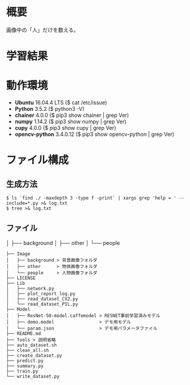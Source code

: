 # 概要

画像中の「人」だけを数える。

# 学習結果

# 動作環境

- **Ubuntu** 16.04.4 LTS ($ cat /etc/issue)
- **Python** 3.5.2 ($ python3 -V)
- **chainer** 4.0.0 ($ pip3 show chainer | grep Ver)
- **numpy** 1.14.2 ($ pip3 show numpy | grep Ver)
- **cupy** 4.0.0 ($ pip3 show cupy | grep Ver)
- **opencv-python** 3.4.0.12 ($ pip3 show opencv-python | grep Ver)

# ファイル構成

## 生成方法

```console
$ ls `find ./ -maxdepth 3 -type f -print` | xargs grep 'help = ' --include=*.py >& log.txt
$ tree >& log.txt
```

## ファイル
│   ├── background
│   ├── other
│   └── people
```console
├── Image
│   ├── background > 背景画像フォルダ
│   ├── other      > 物体画像フォルダ
│   └── people     > 人物画像フォルダ
├── LICENSE
├── Lib
│   ├── network.py
│   ├── plot_report_log.py
│   ├── read_dataset_CV2.py
│   └── read_dataset_PIL.py
├── Model
│   ├── ResNet-50-model.caffemodel > RESNET事前学習済みモデル
│   ├── demo.model                 > デモ用モデル
│   └── param.json                 > デモ用パラメータファイル
├── README.md
├── Tools > 説明省略
├── auto_dataset.sh
├── clean_all.sh
├── create_dataset.py
├── predict.py
├── summary.py
├── train.py
└── write_dataset.py
```